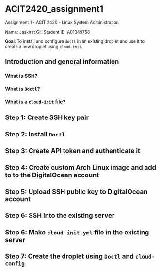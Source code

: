 # ACIT2420_assignment1
Assignment 1 - ACIT 2420 - Linux System Administration

Name: Jaskirat Gill
Student ID: A01349758

**Goal**: To install and configure `doctl` in an existing droplet and use it to create a new droplet using `cloud-init`.

## Introduction and general information
### What is SSH?

### What is `Doctl`?

### What is a `cloud-init` file?


## Step 1: Create SSH key pair

## Step 2: Install `Doctl`
## Step 3: Create API token and authenticate it
## Step 4: Create custom Arch Linux image and add to to the DigitalOcean account
## Step 5: Upload SSH public key to DigitalOcean account
## Step 6: SSH into the existing server
## Step 6: Make `cloud-init.yml` file in the existing server
## Step 7: Create the droplet using `Doctl` and `cloud-config`

